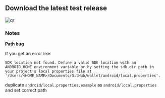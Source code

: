 ## Download the latest test release

![qr](https://github.com/ForkbombEu/verifier/assets/10379/32428fe8-45f5-4266-aa97-bd1a90754e93)

### Notes

**Path bug**

If you get an error like:

```
SDK location not found. Define a valid SDK location with an ANDROID_HOME environment variable or by setting the sdk.dir path in your project's local properties file at '/Users/<HOME_NAME>/Documents/GitHub/wallet/android/local.properties'.
```

duplicate `android/local.properties.example` as `android/local.properties` and set correct path
